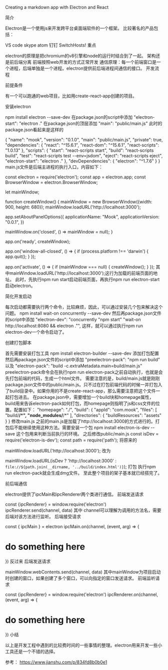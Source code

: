 Creating a markdown app with Electron and React

简介

Electron是一个使用js来开发跨平台桌面端软件的一个框架。
比较著名的产品包括：

VS code
skype
atom
钉钉
SwitchHosts!
重点

electron的原理是把chromium的v8引擎和node的运行时结合到了一起。
架构还是前后端分离
前端按照web开发的方式正常开发
通信原理：每一个前端窗口是一个进程，后端单独是一个进程。electron提供前后端进程间通信的接口。
开发流程

前提条件

有一个可以跑通的web项目，比如用create-react-app创建的项目。

安装electron

npm install electron --save-dev
在package.json的script中添加
"electron-start": "electron ."
在package.json的顶层添加
"main": "public/main.js"
此时的package.json看起来是这样的

{
  "name": "mook",
  "version": "0.1.0",
  "main": "public/main.js",
  "private": true,
  "dependencies": {
    "react": "^15.6.1",
    "react-dom": "^15.6.1",
    "react-scripts": "1.0.13"
  },
  "scripts": {
    "start": "react-scripts start",
    "build": "react-scripts build",
    "test": "react-scripts test --env=jsdom",
    "eject": "react-scripts eject",
    "electron-start": "electron ."
  },
  "devDependencies": {
    "electron": "^1.7.6"
  }
}
main.js文件是后端主进程的执行入口，内容如下：

const electron = require('electron');
const app = electron.app;
const BrowserWindow = electron.BrowserWindow;

let mainWindow;

function createWindow() {
  mainWindow = new BrowserWindow({width: 900, height: 680});
  mainWindow.loadURL('http://localhost:3000');

  app.setAboutPanelOptions({
    applicationName: "Mook",
    applicationVersion: "0.0.1",
  })

  mainWindow.on('closed', () => mainWindow = null);
}

app.on('ready', createWindow);

app.on('window-all-closed', () => {
  if (process.platform !== 'darwin') {
    app.quit();
  }
});

app.on('activate', () => {
  if (mainWindow === null) {
    createWindow();
  }
});
其中mainWindow.loadURL('http://localhost:3000');这行为加载的前端页面的地址。
此时，先执行npm run start启动前端页面，再执行npm run electron-start启动electron。

简化开发启动

每次启动都需要执行两个命令，比较麻烦，因此，可以通过安装几个包来解决这个问题。
npm install wait-on concurrently --save-dev
然后再package.json文件的script中添加
"electron-dev": "concurrently \"npm start\" \"wait-on http://localhost:8080 && electron .\"",
这样，就可以通过执行npm run electron-dev一个命令启动了。

创建打包脚本

首先需要安装打包工具
npm install electron-builder --save-dev
添加打包配置
然后再package.json文件的script中添加
"preelectron-pack": "npm run build"
以及
"electron-pack": "build -c.extraMetadata.main=build/main.js"
preelectron-pack命令会在执行npm run electron-pack之前自动执行，也就是会先打包前端的代码，生成一个html文件。
需要注意的是，build/main.js就是刚刚package.json文件中的public/main.js。只不过在打包前端代码的时候一并打包入了build目录中。如果你用的不是create-react-app，那么需要注意把这个文件一起打包进去。
在package.json中，需要增加一个build块和homepage属性，build用来告诉electron-pack如何打包，而homepage则指明了js和css文件的位置。配置如下：
"homepage": "./",
"build": {
  "appId": "com.mook",
  "files": [
    "build/**/*",
    "node_modules/**/*"
  ],
  "directories": {
    "buildResources": "assets"
  }
}
修改main.js
之前的main.js是加载了http://localhost:3000的方式进行的。打包后不能继续使用这种方法。需要安装一个包
npm install electron-is-dev --save
这个包用来判断当前执行的环境。
之后修改public/main.js
const isDev = require('electron-is-dev');
const path = require('path');
将原来的

mainWindow.loadURL('http://localhost:3000');
改为

mainWindow.loadURL(isDev ? 'http://localhost:3000' : `file://${path.join(__dirname, '../build/index.html')}`);
打包
执行npm run electron-pack就会生成dmg文件。
至此整个项目的架子基本就已经搭完了。

前后端通信

electron提供了ipcMain和ipcRenderer两个类进行通信。
前端发送请求

const {ipcRenderer} = window.require('electron')
ipcRenderer.send(channel, data)
其中 channel可以理解为调用的方法名，需要后端对该方法进行监听。
后端接受请求

const { ipcMain } = electron
ipcMain.on(channel, (event, arg) => {
  # do something here
})
反过来
后端发送请求

mainWindow.webContents.send(channel, data)
其中mainWindow为项目启动时创建的窗口，如果创建了多个窗口，可以向指定的窗口发送请求。
前端监听请求

const {ipcRenderer} = window.require('electron')
ipcRenderer.on(channel, (event, arg) => {
  # do something here
})
小结

以上是开发工程中遇到的比较费时间的一些事情的整理。electron用来开发一些小工具还是一个不错的选择。

参考：
https://www.jianshu.com/p/834fd8b0b0e1